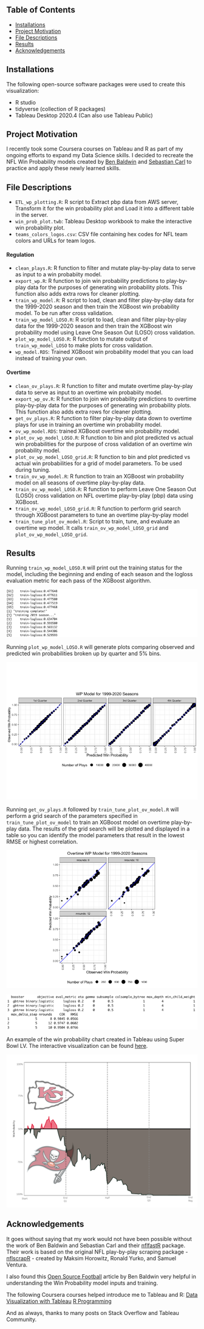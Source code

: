 ## Table of Contents
* [Installations](#installations)
* [Project Motivation](#project-motivation)
* [File Descriptions](#file-descriptions)
* [Results](#results)
* [Acknowledgements](#acknowledgements)

## Installations
The following open-source software packages were used to create this visualization:
- R studio
- tidyverse (collection of R packages)
- Tableau Desktop 2020.4 (Can also use Tableau Public)

## Project Motivation
I recently took some Coursera courses on Tableau and R as part of my ongoing efforts to expand my Data Science skills.  I decided to recreate the NFL Win Probability models created by [Ben Baldwin](https://github.com/guga31bb) and [Sebastian Carl](https://github.com/mrcaseb) to practice and apply these newly learned skills.

## File Descriptions
* `ETL_wp_plotting.R`: R script to Extract pbp data from AWS server, Transform it for the win probability plot and Load it into a different table in the server.
* `win_prob_plot.twb`: Tableau Desktop workbook to make the interactive win probability plot.
* `teams_colors_logos.csv`: CSV file containing hex codes for NFL team colors and URLs for team logos.

#### Regulation
* `clean_plays.R`: R function to filter and mutate play-by-play data to serve as input to a win probabiity model.
* `export_wp.R`: R function to join win probability predictions to play-by-play data for the purposes of generating win probability plots.  This function also adds extra rows for cleaner plotting.
* `train_wp_model.R`: R script to load, clean and filter play-by-play data for the 1999-2020 season and then train the XGBoost win probability model. To be run after cross validation.
* `train_wp_model_LOSO.R`: R script to load, clean and filter play-by-play data for the 1999-2020 season and then train the XGBoost win probability model using Leave One Season Out (LOSO) cross validation.
* `plot_wp_model_LOSO.R`: R function to mutate output of `train_wp_model_LOSO` to make plots for cross validation.
* `wp_model.RDS`: Trained XGBoost win probability model that you can load instead of training your own.

#### Overtime
* `clean_ov_plays.R`: R function to filter and mutate overtime play-by-play data to serve as input to an overtime win probabiity model.
* `export_wp_ov.R`: R function to join win probability predictions to overtime play-by-play data for the purposes of generating win probability plots.  This function also adds extra rows for cleaner plotting.
* `get_ov_plays.R`: R function to filter play-by-play data down to overtime plays for use in training an overtime win probability model.
* `ov_wp_model.RDS`: trained XGBoost overtime win probability model.
* `plot_ov_wp_model_LOSO.R`: R function to bin and plot predicted vs actual win probabilities for the purpose of cross validation of an overtime win probability model.
* `plot_ov_wp_model_LOSO_grid.R`: R function to bin and plot predicted vs actual win probabilities for a grid of model parameters. To be used during tuning.
* `train_ov_wp_model.R`: R function to train an XGBoost win probability model on all seasons of overtime play-by-play data.
* `train_ov_wp_model_LOSO.R`: R function to perform Leave One Season Out (LOSO) cross validation on NFL overtime play-by-play (pbp) data using XGBoost.
* `train_ov_wp_model_LOSO_grid.R`: R function to perform grid search through XGBoost parameters to tune an overtime play-by-play model
* `train_tune_plot_ov_model.R`: Script to train, tune, and evaluate an overtime wp model.  It calls `train_ov_wp_model_LOSO_grid` and `plot_ov_wp_model_LOSO_grid`.



## Results
Running `train_wp_model_LOSO.R` will print out the training status for the model, including the beginning and ending of each season and the logloss evaluation metric for each pass of the XGBoost algorithm.

![](https://github.com/blowe615/nfl_win_probability/blob/master/training_output.png)

Running `plot_wp_model_LOSO.R` will generate plots comparing observed and predicted win probabilities broken up by quarter and 5% bins.

![](https://github.com/blowe615/nfl_win_probability/blob/master/winprobCVplots.png)

Running `get_ov_plays.R` followed by `train_tune_plot_ov_model.R` will perform a grid search of the parameters specified in `train_tune_plot_ov_model` to train an XGBoost model on overtime play-by-play data. The results of the grid search will be plotted and displayed in a table so you can identify the model parameters that result in the lowest RMSE or highest correlation.

![](https://github.com/blowe615/nfl_win_probability/blob/master/grid_search_plot.png)

![](https://github.com/blowe615/nfl_win_probability/blob/master/grid_search_results.png)

An example of the win probability chart created in Tableau using Super Bowl LV.  The interactive visualization can be found [here](https://public.tableau.com/profile/brandon.lowe8009#!/vizhome/win_prob_plot/Dashboard1?publish=yes).

![](https://github.com/blowe615/nfl_win_probability/blob/master/SB_win_prob_chart.png)

## Acknowledgements
It goes without saying that my work would not have been possible without the work of Ben Baldwin and Sebastian Carl and their [nflfastR](https://github.com/mrcaseb/nflfastR) package.  Their work is based on the original NFL play-by-play scraping package - [nflscrapR](https://github.com/maksimhorowitz/nflscrapR) - created by Maksim Horowitz, Ronald Yurko, and Samuel Ventura.

I also found this [Open Source Football](https://www.opensourcefootball.com/posts/2020-09-28-nflfastr-ep-wp-and-cp-models/#wp-model-features) article by Ben Baldwin very helpful in understanding the Win Probability model inputs and training.

The following Coursera courses helped introduce me to Tableau and R:
[Data Visualization with Tableau](https://www.coursera.org/learn/data-visualization-tableau/home/welcome)
[R Programming](https://www.coursera.org/learn/r-programming/home/welcome)

And as always, thanks to many posts on Stack Overflow and Tableau Community.
